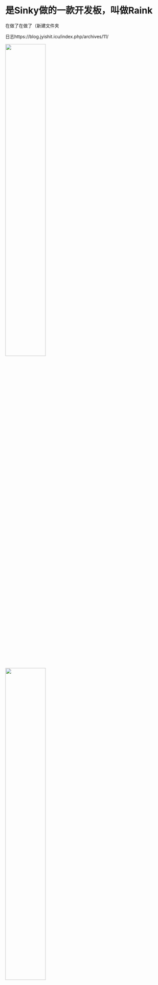 # 是Sinky做的一款开发板，叫做Raink
在做了在做了（新建文件夹

日志https://blog.jyishit.icu/index.php/archives/11/

<img src="https://s3.ax1x.com/2021/03/03/6kLHpR.jpg" width="50%" align=center />
<img src="https://s3.ax1x.com/2021/03/07/6Ml8de.md.jpg" width="50%" align=center />
